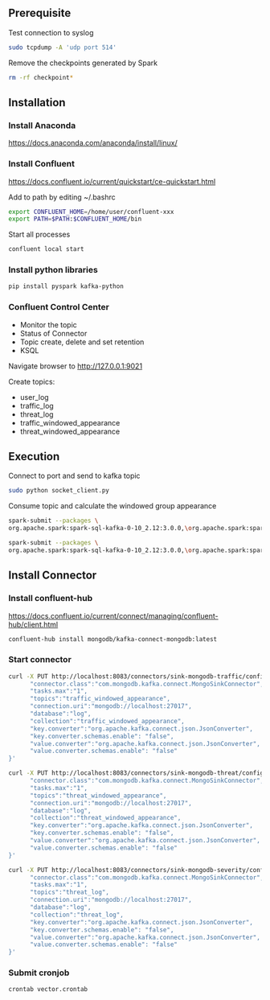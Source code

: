 ## Prerequisite

Test connection to syslog
```bash
sudo tcpdump -A 'udp port 514'
```

Remove the checkpoints generated by Spark
```bash
rm -rf checkpoint*
```

## Installation

### Install Anaconda

https://docs.anaconda.com/anaconda/install/linux/

### Install Confluent

https://docs.confluent.io/current/quickstart/ce-quickstart.html

Add to path by editing ~/.bashrc
```bash
export CONFLUENT_HOME=/home/user/confluent-xxx
export PATH=$PATH:$CONFLUENT_HOME/bin
```

Start all processes
```bash
confluent local start
```
### Install python libraries

```bash
pip install pyspark kafka-python
```

### Confluent Control Center

- Monitor the topic
- Status of Connector
- Topic create, delete and set retention
- KSQL

Navigate browser to http://127.0.0.1:9021

Create topics:
- user_log
- traffic_log
- threat_log
- traffic_windowed_appearance
- threat_windowed_appearance

## Execution

Connect to port and send to kafka topic
```bash
sudo python socket_client.py
```

Consume topic and calculate the windowed group appearance
```bash
spark-submit --packages \
org.apache.spark:spark-sql-kafka-0-10_2.12:3.0.0,\org.apache.spark:spark-avro_2.12:3.0.0 structured_stream.py --type traffic
```
```bash
spark-submit --packages \
org.apache.spark:spark-sql-kafka-0-10_2.12:3.0.0,\org.apache.spark:spark-avro_2.12:3.0.0 structured_stream.py --type threat
```

## Install Connector

### Install confluent-hub

https://docs.confluent.io/current/connect/managing/confluent-hub/client.html

```bash
confluent-hub install mongodb/kafka-connect-mongodb:latest
```

### Start connector

```bash
curl -X PUT http://localhost:8083/connectors/sink-mongodb-traffic/config -H "Content-Type: application/json" -d ' {
      "connector.class":"com.mongodb.kafka.connect.MongoSinkConnector",
      "tasks.max":"1",
      "topics":"traffic_windowed_appearance",
      "connection.uri":"mongodb://localhost:27017",
      "database":"log",
      "collection":"traffic_windowed_appearance",
      "key.converter":"org.apache.kafka.connect.json.JsonConverter",
      "key.converter.schemas.enable": "false",
      "value.converter":"org.apache.kafka.connect.json.JsonConverter",
      "value.converter.schemas.enable": "false"
}' 
```

```bash
curl -X PUT http://localhost:8083/connectors/sink-mongodb-threat/config -H "Content-Type: application/json" -d ' {
      "connector.class":"com.mongodb.kafka.connect.MongoSinkConnector",
      "tasks.max":"1",
      "topics":"threat_windowed_appearance",
      "connection.uri":"mongodb://localhost:27017",
      "database":"log",
      "collection":"threat_windowed_appearance",
      "key.converter":"org.apache.kafka.connect.json.JsonConverter",
      "key.converter.schemas.enable": "false",
      "value.converter":"org.apache.kafka.connect.json.JsonConverter",
      "value.converter.schemas.enable": "false"
}' 
```

```bash
curl -X PUT http://localhost:8083/connectors/sink-mongodb-severity/config -H "Content-Type: application/json" -d ' {
      "connector.class":"com.mongodb.kafka.connect.MongoSinkConnector",
      "tasks.max":"1",
      "topics":"threat_log",
      "connection.uri":"mongodb://localhost:27017",
      "database":"log",
      "collection":"threat_log",
      "key.converter":"org.apache.kafka.connect.json.JsonConverter",
      "key.converter.schemas.enable": "false",
      "value.converter":"org.apache.kafka.connect.json.JsonConverter",
      "value.converter.schemas.enable": "false"
}' 
```

### Submit cronjob
```
crontab vector.crontab
```